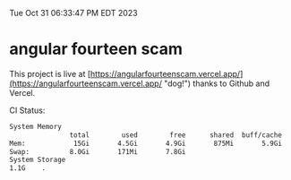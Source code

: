 Tue Oct 31 06:33:47 PM EDT 2023

# angular fourteen scam


This project is live at [https://angularfourteenscam.vercel.app/](https://angularfourteenscam.vercel.app/ "dog!") thanks to Github and Vercel.

CI Status: 

```bash
System Memory
               total        used        free      shared  buff/cache   available
Mem:            15Gi       4.5Gi       4.9Gi       875Mi       5.9Gi       9.6Gi
Swap:          8.0Gi       171Mi       7.8Gi
System Storage
1.1G	.
```
